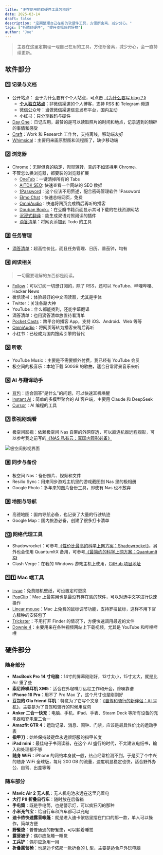 ```yaml
---
title: "正在使用的软硬件工具包梳理"
date: 2025-03-14
draft: false
description: "定期整理自己在用的软硬件工具，方便断舍离，减少分心。"
tags: ["折腾软硬件", "提升幸福感的好物"]
author: "Joe"
---
```


> 主要在这里定期理一理自己在用的工具，方便断舍离，减少分心，会一直持续更新。

## 软件部分

### 1️⃣ 记录与文档
- 公开站点： 至于为什么要有个个人站点，可点击 [《为什么要写 blog？》](/posts/why-start-blogging/)
	- [**个人独立站点**](https://houjoe.me/)：非微信渠道的个人博客，支持 RSS 和 Telegram 频道
	- 微信公众号：当做微信渠道信息发布平台，国内互动
	- 小红书：只分享数码与硬件
- [Day One](https://dayoneapp.com/)：日记应用，最赞的是可以读取照片的时间和地点，记录遇到的琐碎的事情和感受
- [Craft](https://www.craft.do/)：Work 和 Research 工作台，支持离线，移动端友好
- [Whimsical](https://whimsical.com/)：主要用来画原型图和流程图了，缺少移动端

### 2️⃣ 浏览器
- Chrome：无聊但真的稳定，兜兜转转，真的不如坚持用 Chrome。
- 不管怎么换浏览器，都要装的浏览器扩展
  - [OneTab](https://chromewebstore.google.com/detail/onetab/chphlpgkkbolifaimnlloiipkdnihall)：一键清掉所有的 Tabs
  - [AITDK SEO](https://chromewebstore.google.com/detail/aitdk-seo-extension-traff/hhfkpjffbhledfpkhhcoidplcebgdgbk): 快速查看一个网站的 SEO 数据
  - [1Password](https://1password.com/)：这个应该不用赘述，配合密码管理软件 1Password
  - [Elmo Chat](https://chromewebstore.google.com/detail/elmo-chat-your-ai-web-cop/ipnlcfhfdicbfbchfoihipknbaeenenm)：快速总结网页，免费
  - [OmniAudio](https://chromewebstore.google.com/detail/omniaudio-web-article-to/dahkpjmanmlkiiccnkgeahfldjpabobp)：快速将网页变成稍后再听的播客
  - [Douban Book+](https://chromewebstore.google.com/detail/douban-book+/lkmnoeojcpmcpjlbhbjbilpmccfljdoj)：在豆瓣书籍页面显示其可下载的在线资源网站
  - [沉浸式翻译](https://chromewebstore.google.com/detail/bpoadfkcbjbfhfodiogcnhhhpibjhbnh)：能生成双语对照阅读的插件
  - [滴答清单](https://chromewebstore.google.com/detail/diankknpkndanachmlckaikddgcehkod)：将网页添加到 Todo 的工具

### 3️⃣ 任务管理
- [滴答清单](https://dida365.com/promotion/inviteFriends/wechatRefer?c=3&p=78778oes&t=0&code=071Rldll2vD2df4sGBnl2FrRr13RldlV&state=)：超高性价比，而且任务管理、日历、番茄钟，均有

### 4️⃣ 阅读相关
> 一切需要理解的东西都是阅读。
- [Follow](https://follow.is/)：可以订阅一切想订阅的，除了 RSS，还可以 YouTube、哔哩哔哩、Hacker News
- 微信读书：体验最好的中文阅读器，尤其是字体
- Twitter：关注各路大神
- YouTube：什么都能找到，还能字幕翻译
- 滴答清单：也用滴答清单放置待看清单
- [Pocket Casts](https://pocketcasts.com/)：跨平台的播客 App，支持 iOS、Android、Web 等等
- [OmniAudio](https://omniaudio.info/)：将网页等转为播客来稍后再听
- 小红书：已经成为国内搜索引擎的替代

### 5️⃣ 听歌
- YouTube Music：主要是不需要额外付费，我已经有 YouTube 会员
- 极空间的极音乐：本地下载 500GB 的歌曲，适合日常背景音乐来听

### 6️⃣ AI 与翻译助手
- [豆包](https://www.doubao.com/chat/)：适合回答"是什么"的问题，可以快速耳机唤醒
- [Instant AI](https://instantai.houjoe.me/)：简单的多模型聚合的 AI 客户端，主要用 Claude 和 DeepSeek
- [Cursor](https://www.cursor.com/)：AI 编程的工具

### 7️⃣ 影视剧观看
- 极空间影视：依赖极空间 Nas 自带的外网穿透，可以直连机器远程观影，可以参考我之前写的[《NAS 私有云：真国内观影必备》](/posts/nas-private-cloud-guide/)

![极空间影视界面](/images/posts/current-software-hardware-toolkit/nas-movie-interface.webp)

### 8️⃣ 同步与备份
- 极空间 Nas：备份照片、视频和文件
- Resilio Sync：用来同步游戏主机里的游戏截图到 Nas 里的极相册
- Google Photo：多年来的图片备份工具，即使有 Nas 也不放弃

### 9️⃣ 地图与导航
- 高德地图：国内导航必备，也记录了大量的行驶轨迹
- Google Map：国内旅游必备，创建了很多打卡清单

### 🔟 网络代理工具
- Shadowrocket：可参考[《性价比最高的科学上网方案：Shadowrocket》](/posts/shadowrocket-guide/)，另外也会使用 QuantumltX 备用，可参考[《最简约的科学上网方案：Quantumlt X》](/posts/quantumult-x-guide/)
- Clash Verge：在我的 Windows 游戏主机上使用，[GitHub 项目地址](https://github.com/clash-verge-rev/clash-verge-rev)

### 1️⃣1️⃣ Mac 端工具
- [Irvue](https://apps.apple.com/us/app/irvue/id1039633667?mt=12)：免费随机壁纸，可设置定时更换
- [PopClip](https://www.popclip.app/)：Mac 上最实用也是最没有存在感的软件，可以对选中文字进行快速操作
- [Linear mouse](https://linearmouse.app/zh-CN/)：Mac 上免费的鼠标调节功能，支持罗技鼠标，这样不用下官方臃肿的安装包了
- [Trickster](https://www.apparentsoft.com/trickster)：不用打开 Finder 的情况下，方便快速调用最近的文件
- [Downie 4](https://www.downie.cn/)：主要用来在各种视频网站上下载视频，尤其是 YouTube 和哔哩哔哩

## 硬件部分

### 随身部分
- **MacBook Pro 14 寸电脑**：14寸的屏幕刚刚好，13寸太小，15寸太大，就是比 Air 重了些
- **索尼降噪耳机 XM5**：适合在外咖啡厅远程工作和开会，降噪靠谱
- **iPhone 16 Pro**：用不了 Pro Max 了，这个尺寸也是刚刚好
- **豆包的 Ola friend 耳机**：特意为了它写个文章：[《自驾和骑行的新伴侣：AI 耳机》](/posts/ola-friend-ai-earphone/)，主要是为了自驾和骑行的时候用豆包
- **Anker 二合一快充**：电脑、手机、iPad、手表、Steam Deck 等所有设备的充电器和充电宝二合一
- **Amazfit GTR 4**：运动记录、消息、闹钟、门禁，应该是最具性价比的运动手表
- **指甲刀**：始终保持敲键盘永远很舒服的指甲长度
- **iPad mini**：最佳电子书阅读器，在这个 AI 盛行的时代，不太建议电纸书，输入和处理都不够
- **随身 WiFi**：iPhone 的网络本身就一般，热点经常检测不到，于是买了个中兴的随身 WiFi 全球版，每月 200 GB 的流量，速度明显稳定也快，适合野外办公、自驾、出差等等

### 随车部分
- **Mavic Air 2 无人机**：无人机电池永远在这里充着电
- **大行 P8 折叠自行车**：随时放在后备箱
- **手电筒**：既是手电筒，也是警示灯，可以疯狂闪的那种
- **小米充气宝**：给自行车和汽车都可以充电
- **迪卡侬快速露营帐篷**：就是进入迪卡侬店里摆在门口的那一款，单人可以操作，简单方便
- **野餐垫**：普普通通的野餐垫，可以躺着睡觉
- **露营被子**：偶尔应急睡一睡觉
- **工兵铲**：偶尔应急用一用
- **折叠露营椅**：也是迪卡侬那一款折叠的 L 型，主要是适合户外玩电脑 